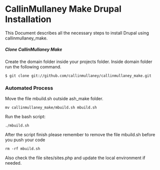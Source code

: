 # CallinMullaney Make Drupal Installation

This Document describes all the necessary steps to install Drupal using callinmullaney_make.


##### Clone CallinMullaney Make
Create the domain folder inside your projects folder.
Inside domain folder run the following command.

    $ git clone git://github.com/callinmullaney/callinmullaney_make.git

### Automated Process

Move the file mbuild.sh outside ash_make folder.

    mv callinmullaney_make/mbuild.sh mbuild.sh

Run the bash script:

    ./mbuild.sh
    
After the script finish please remember to remove the file mbuild.sh before you push 
your code
    
    rm -rf mbuild.sh
    
Also check the file sites/sites.php and update the local environment if needed.